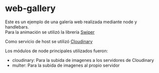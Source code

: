# web-gallery

Este es un ejemplo de una galería web realizada mediante node y handlebars.  
Para la animación se utilizó la librería [Swiper](https://swiperjs.com/get-started)

Como servicio de host se utilizó [Cloudinary](https://cloudinary.com/)

Los módulos de node principales utilizados fueron:

- cloudinary: Para la subida de imagenes a los servidores de Cloudinary
- multer: Para la subida de imagenes al propio servidor
